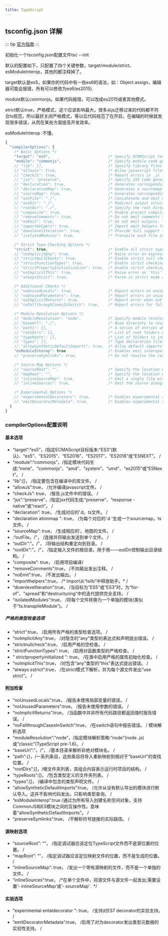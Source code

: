 ```yaml
---
title: TypeScript 
---
```


## tsconfig.json 详解
::: tip
[官方指南](https://www.tslang.cn/docs/handbook/compiler-options.html)
:::

初始化一个tsconfig.json配置文件tsc --init

默认的配置如下，只配置了四个关键参数，target/module/strict、esModuleInterop，其他的都注释掉了。

target默认是es5，如果你的代码中有一些es6的语法，如：Object.assign，编辑器可能会报错，所有可以修改为es6(es2015).

module默认commonjs。如果代码报错，可以改成es2015或者其他模式。

strict默认true，严格模式，这个应该影响最大，很多从js迁移过来的代码都不符合ts规范，所以最好关闭严格模式，等以后代码规范了在开启，在编辑的时候就发现很多错误，从而在某些方面提高开发效率。

esModuleInterop :不懂。
```js
{
  "compilerOptions": {
    /* Basic Options */
    "target": "es5",                          /* Specify ECMAScript target version: 'ES3' (default), 'ES5', 'ES2015', 'ES2016', 'ES2017','ES2018' or 'ESNEXT'. */
    "module": "commonjs",                     /* Specify module code generation: 'none', 'commonjs', 'amd', 'system', 'umd', 'es2015', or 'ESNext'. */
    // "lib": [],                             /* Specify library files to be included in the compilation. */
    // "allowJs": true,                       /* Allow javascript files to be compiled. */
    // "checkJs": true,                       /* Report errors in .js files. */
    // "jsx": "preserve",                     /* Specify JSX code generation: 'preserve', 'react-native', or 'react'. */
    // "declaration": true,                   /* Generates corresponding '.d.ts' file. */
    // "declarationMap": true,                /* Generates a sourcemap for each corresponding '.d.ts' file. */
    // "sourceMap": true,                     /* Generates corresponding '.map' file. */
    // "outFile": "./",                       /* Concatenate and emit output to single file. */
    // "outDir": "./",                        /* Redirect output structure to the directory. */
    // "rootDir": "./",                       /* Specify the root directory of input files. Use to control the output directory structure with --outDir. */
    // "composite": true,                     /* Enable project compilation */
    // "removeComments": true,                /* Do not emit comments to output. */
    // "noEmit": true,                        /* Do not emit outputs. */
    // "importHelpers": true,                 /* Import emit helpers from 'tslib'. */
    // "downlevelIteration": true,            /* Provide full support for iterables in 'for-of', spread, and destructuring when targeting 'ES5' or 'ES3'. */
    // "isolatedModules": true,               /* Transpile each file as a separate module (similar to 'ts.transpileModule'). */

    /* Strict Type-Checking Options */
    "strict": true,                           /* Enable all strict type-checking options. */
    // "noImplicitAny": true,                 /* Raise error on expressions and declarations with an implied 'any' type. */
    // "strictNullChecks": true,              /* Enable strict null checks. */
    // "strictFunctionTypes": true,           /* Enable strict checking of function types. */
    // "strictPropertyInitialization": true,  /* Enable strict checking of property initialization in classes. */
    // "noImplicitThis": true,                /* Raise error on 'this' expressions with an implied 'any' type. */
    // "alwaysStrict": true,                  /* Parse in strict mode and emit "use strict" for each source file. */

    /* Additional Checks */
    // "noUnusedLocals": true,                /* Report errors on unused locals. */
    // "noUnusedParameters": true,            /* Report errors on unused parameters. */
    // "noImplicitReturns": true,             /* Report error when not all code paths in function return a value. */
    // "noFallthroughCasesInSwitch": true,    /* Report errors for fallthrough cases in switch statement. */

    /* Module Resolution Options */
    // "moduleResolution": "node",            /* Specify module resolution strategy: 'node' (Node.js) or 'classic' (TypeScript pre-1.6). */
    // "baseUrl": "./",                       /* Base directory to resolve non-absolute module names. */
    // "paths": {},                           /* A series of entries which re-map imports to lookup locations relative to the 'baseUrl'. */
    // "rootDirs": [],                        /* List of root folders whose combined content represents the structure of the project at runtime. */
    // "typeRoots": [],                       /* List of folders to include type definitions from. */
    // "types": [],                           /* Type declaration files to be included in compilation. */
    // "allowSyntheticDefaultImports": true,  /* Allow default imports from modules with no default export. This does not affect code emit, just typechecking. */
    "esModuleInterop": true                   /* Enables emit interoperability between CommonJS and ES Modules via creation of namespace objects for all imports. Implies 'allowSyntheticDefaultImports'. */
    // "preserveSymlinks": true,              /* Do not resolve the real path of symlinks. */

    /* Source Map Options */
    // "sourceRoot": "",                      /* Specify the location where debugger should locate TypeScript files instead of source locations. */
    // "mapRoot": "",                         /* Specify the location where debugger should locate map files instead of generated locations. */
    // "inlineSourceMap": true,               /* Emit a single file with source maps instead of having a separate file. */
    // "inlineSources": true,                 /* Emit the source alongside the sourcemaps within a single file; requires '--inlineSourceMap' or '--sourceMap' to be set. */

    /* Experimental Options */
    // "experimentalDecorators": true,        /* Enables experimental support for ES7 decorators. */
    // "emitDecoratorMetadata": true,         /* Enables experimental support for emitting type metadata for decorators. */
  }
}

```



### compilerOptions配置说明

  #### 基本选项

  - “target”:“es5”，/指定ECMAScript目标版本:“ES3”(默认)、“es5”、“ES2015”、“ES2016”、“ES2017”、“ES2018”或“ESNEXT”。 /
  -  “module”:“commonjs”，/指定模块代码生成:“none”、“commonjs”、“amd”、“system”、“umd”、“es2015”或“ESNext”。 /
  -  “lib”:[]， /指定要包含在编译中的库文件。 /
  -  “allowJs”:true， /允许编译javascript文件。 /
  -  “checkJs”: true， /报告.js文件中的错误。 /
  -  “jsx”:“preserve”，/指定jsx代码生成:“preserve”、“response -native”或“react”。 /
  -  “declaration”: true， /生成对应的’.d。ts文件。 /
  -  "declaration ationmap ": true， /为每个对应的’.d '生成一个sourcemap。ts文件。 /
  -  “sourceMap”: true， /生成相应的’。地图的文件。 /
  -  :“outFile。/"， /连接并将输出发送到单个文件。 /
  -  “outDir”:”。/"， /将输出结构重定向到目录。 /
  -  “rootDir”:”。/"， /指定输入文件的根目录。用于用——outDir控制输出目录结构。 /
  -  “composite”: true， /启用项目编译/
  -  “removeComments”:true， /不向输出发出注释。 /
  -  “noEmit”:true， /不发出输出。 /
  -  “importthelpers”:true， /* Import从“tslib”中释放助手。* /
  -  “downlevelIteration”:true， /当目标为“ES5”或“ES3”时，为“for-of”、“spread”和“destructuring”中的迭代提供完全支持。 /
  -  “isolatedModules”:true， /将每个文件转换为一个单独的模块(类似于“ts.transpileModule”)。 /

##### 严格的类型检查选项

- “strict”:true， /启用所有严格的类型检查选项。 /
- “noImplicitAny”:true， /对隐含的“any”类型的表达式和声明提出错误。 /
- “strictnullcheck”:true， /启用严格的空检查。 /
- “strictFunctionTypes”: true， /启用对函数类型的严格检查。 /
- " strictpropertyinitialized ": true， /在类中启用严格的属性初始化检查。 /
- “noImplicitThis”:true， /对包含“any”类型的“this”表达式提出错误。 /
- “always sstrict”:true， /在strict模式下解析，并为每个源文件发出“use strict”。 /

#### 附加检查

- “noUnusedLocals”:true， /报告未使用局部变量的错误。 /
- “noUnusedParameters”:true， /报告未使用参数的错误。 /
- “noImplicitReturns”:true， /当函数中并非所有代码路径都返回值时报告错误。 /
- “noFallthroughCasesInSwitch”:true， /在switch语句中报告错误。 /
模块解析选项
- “moduleResolution”:“node”，/指定模块解析策略:“node”(node .js)或“classic”(TypeScript pre-1.6)。 /
- “baseUrl”:”。/"， /基本目录来解析非绝对模块名。 /
- “path”:{}，/一系列条目，这些条目将导入重新映射到相对于“baseUrl”的查找位置。 /
- “rootDirs”:[]，/根文件夹列表，其组合内容表示运行时项目的结构。 /
- “typeRoots”:[]， /包含类型定义的文件夹列表。 /
- “types”:[]， /编译中包含的类型声明文件。 /
- “allowSyntheticDefaultImports”:true， /允许从没有默认导出的模块进行默认导入。这并不影响代码发出，只影响类型查询。 /
- “esModuleInterop”:true /通过为所有导入创建名称空间对象，支持CommonJS和ES模块之间的互操作性。意味着“allowSyntheticDefaultImports”。 /
- “preserveSymlinks”:true， /不解析符号链接的实际路径。 /

#### 源映射选项
- “sourceRoot”: “”， /指定调试器应该定位TypeScript文件而不是源位置的位置。 /
- “mapRoot”: “”， /指定调试器应该定位映射文件的位置，而不是生成的位置。 /
- “inlineSourceMap”: true， /发出一个带有源映射的文件，而不是一个单独的文件。 /
- “inlineSources”:true， /*在单个文件中，将源文件与源文件一起发出;需要设置’- inlineSourceMap’或’- sourceMap’ . */

#### 实验选项
- "experimental entaldecorator ": true， /支持对ES7 decorator的实验支持。 /
- “emitDecoratorMetadata”:true， /启用了对为decorator发出类型元数据的实验性支持。 /
